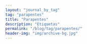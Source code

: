 ```yaml
---
layout: "journal_by_tag"
tag: "parapentes"
title: "Parapentes"
description: "Etiquetas"
permalink: "/blog/tag/parapentes/"
header-img: "img/archive-bg.jpg"
---
```

